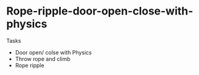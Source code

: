 # Rope-ripple-door-open-close-with-physics

Tasks
- Door open/ colse with Physics
- Throw rope and climb
- Rope ripple 